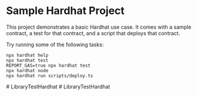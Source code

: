 # Sample Hardhat Project

This project demonstrates a basic Hardhat use case. It comes with a sample contract, a test for that contract, and a script that deploys that contract.

Try running some of the following tasks:

```shell
npx hardhat help
npx hardhat test
REPORT_GAS=true npx hardhat test
npx hardhat node
npx hardhat run scripts/deploy.ts
```
#   L i b r a r y T e s t H a r d h a t  
 #   L i b r a r y T e s t H a r d h a t  
 